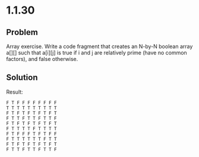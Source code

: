 # 1.1.30

## Problem

Array exercise. Write a code fragment that creates an N-by-N boolean array a[][] such that a[i][j] is true if i and j are relatively prime (have no common factors), and false otherwise.

## Solution

Result:

```
F T F F F F F F F F
T T T T T T T T T T
F T F T F T F T F T
F T T F T T F T T F
F T F T F T F T F T
F T T T T F T T T T
F T F F F T F T F F
F T T T T T T F T T
F T F T F T F T F T
F T T F T T F T T F
```
